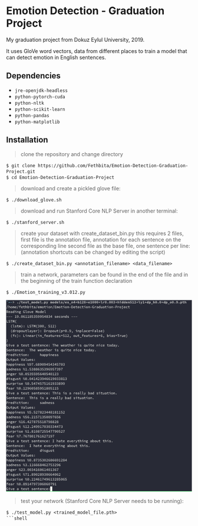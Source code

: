 # Emotion Detection - Graduation Project
My graduation project from Dokuz Eylul University, 2019.

It uses GloVe word vectors, data from different places to train a model that can detect emotion in English sentences.

## Dependencies
* `jre-openjdk-headless`
* `python-pytorch-cuda`
* `python-nltk`
* `python-scikit-learn`
* `python-pandas`
* `python-matplotlib`

## Installation

> clone the repository and change directory
```shell
$ git clone https://github.com/Fethbita/Emotion-Detection-Graduation-Project.git
$ cd Emotion-Detection-Graduation-Project
```

> download and create a pickled glove file:
```shell
$ ./download_glove.sh
```

> download and run Stanford Core NLP Server in another terminal:
```shell
$ ./stanford_server.sh
```

> create your dataset with create_dataset_bin.py
> this requires 2 files, first file is the annotation file, annotation for each sentence on the corresponding line
> second file as the base file, one sentence per line:
> (annotation shortcuts can be changed by editing the script)
```shell
$ ./create_dataset_bin.py <annotation_filename> <data_filename>
```

> train a network, parameters can be found in the end of the file and in the beginning of the train function declaration
```shell
$ ./Emotion_training_v3.012.py
```

![Test your network](./testscreenshot.png)

> test your network (Stanford Core NLP Server needs to be running):
```shell
$ ./test_model.py <trained_model_file.pth>
```shell
